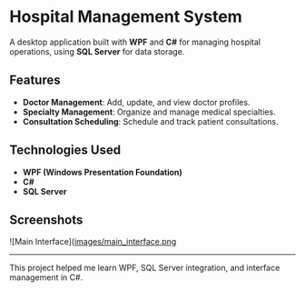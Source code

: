 # Hospital Management System

A desktop application built with **WPF** and **C#** for managing hospital operations, using **SQL Server** for data storage.

## Features

- **Doctor Management**: Add, update, and view doctor profiles.
- **Specialty Management**: Organize and manage medical specialties.
- **Consultation Scheduling**: Schedule and track patient consultations.

## Technologies Used

- **WPF (Windows Presentation Foundation)**
- **C#**
- **SQL Server**

## Screenshots

![Main Interface]([images/main_interface.png](https://github.com/KhaoulaKh01/ProjetHopitalUA3/blob/master/gestionHopital.png)

---

This project helped me learn WPF, SQL Server integration, and interface management in C#.
